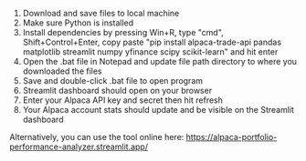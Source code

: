 1. Download and save files to local machine
2. Make sure Python is installed
3. Install dependencies by pressing Win+R, type "cmd", Shift+Control+Enter, copy paste "pip install alpaca-trade-api pandas matplotlib streamlit numpy yfinance scipy scikit-learn" and hit enter
4. Open the .bat file in Notepad and update file path directory to where you downloaded the files
5. Save and double-click .bat file to open program
6. Streamlit dashboard should open on your browser
7. Enter your Alpaca API key and secret then hit refresh
8. Your Alpaca account stats should update and be visible on the Streamlit dashboard

Alternatively, you can use the tool online here: https://alpaca-portfolio-performance-analyzer.streamlit.app/
